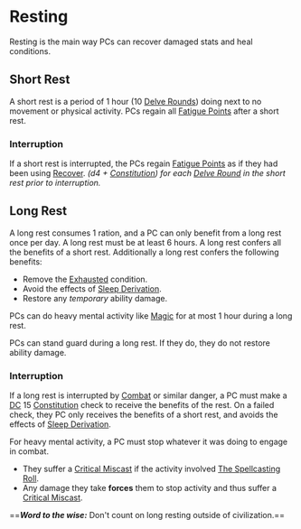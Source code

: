 # Resting

Resting is the main way PCs can recover damaged stats and heal conditions.

## Short Rest

A short rest is a period of 1 hour (10 [Delve Rounds](Round.md#Delve%20Round)) doing next to no movement or physical activity. PCs regain all [Fatigue Points](../../Player%20Characters/Derived%20Statistics/Fatigue%20Points.md) after a short rest.

### Interruption

If a short rest is interrupted, the PCs regain [Fatigue Points](../../Player%20Characters/Derived%20Statistics/Fatigue%20Points.md) as if they had been using [Recover](../Exploration/Delving.md#Recover).
*(d4 + [Constitution](../../Player%20Characters/The%20Ability%20Scores/Constitution.md)) for each [Delve Round](Round.md#Delve%20Round) in the short rest prior to interruption.*

## Long Rest

A long rest consumes 1 ration, and a PC can only benefit from a long rest once per day. A long rest must be at least 6 hours. A long rest confers all the benefits of a short rest. Additionally a long rest confers the following benefits:

- Remove the [Exhausted](../Conditions/Exhausted.md) condition.
- Avoid the effects of [Sleep Derivation](../Hazards/Biological%20Hazards.md#Sleep%20Derivation).
- Restore any *temporary* ability damage.

PCs can do heavy mental activity like [Magic](../../Magic/Spells.md) for at most 1 hour during a long rest.

PCs can stand guard during a long rest. If they do, they do not restore ability damage.

### Interruption

If a long rest is interrupted by [Combat](../Combat/Combat.md) or similar danger, a PC must make a [DC](DC.md) 15 [Constitution](../../Player%20Characters/The%20Ability%20Scores/Constitution.md) check to receive the benefits of the rest. On a failed check, they PC only receives the benefits of a short rest, and avoids the effects of [Sleep Derivation](../Hazards/Biological%20Hazards.md#Sleep%20Derivation).

For heavy mental activity, a PC must stop whatever it was doing to engage in combat.

- They suffer a [Critical Miscast](../Die%20Rolling%20Mechanics/Critical%20Miscast.md) if the activity involved [The Spellcasting Roll](../../Magic/Spellcasting/Spellcasting.md#The%20Spellcasting%20Roll).
- Any damage they take **forces** them to stop activity and thus suffer a [Critical Miscast](../Die%20Rolling%20Mechanics/Critical%20Miscast.md).

==***Word to the wise:*** Don't count on long resting outside of civilization.==
